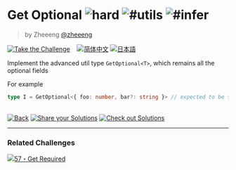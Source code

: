 <!--info-header-start--><h1>Get Optional <img src="https://img.shields.io/badge/-hard-de3d37" alt="hard"/> <img src="https://img.shields.io/badge/-%23utils-999" alt="#utils"/> <img src="https://img.shields.io/badge/-%23infer-999" alt="#infer"/></h1><blockquote><p>by Zheeeng <a href="https://github.com/zheeeng" target="_blank">@zheeeng</a></p></blockquote><p><a href="https://tsch.js.org/59/play" target="_blank"><img src="https://img.shields.io/badge/-Take%20the%20Challenge-3178c6?logo=typescript&logoColor=white" alt="Take the Challenge"/></a> &nbsp;&nbsp;&nbsp;<a href="./README.zh-CN.md" target="_blank"><img src="https://img.shields.io/badge/-%E7%AE%80%E4%BD%93%E4%B8%AD%E6%96%87-gray" alt="简体中文"/></a>  <a href="./README.ja.md" target="_blank"><img src="https://img.shields.io/badge/-%E6%97%A5%E6%9C%AC%E8%AA%9E-gray" alt="日本語"/></a> </p><!--info-header-end-->

Implement the advanced util type `GetOptional<T>`, which remains all the optional fields

For example

```ts
type I = GetOptional<{ foo: number, bar?: string }> // expected to be { bar?: string }
```

<!--info-footer-start--><br><a href="../../README.md" target="_blank"><img src="https://img.shields.io/badge/-Back-grey" alt="Back"/></a> <a href="https://tsch.js.org/59/answer" target="_blank"><img src="https://img.shields.io/badge/-Share%20your%20Solutions-teal" alt="Share your Solutions"/></a> <a href="https://tsch.js.org/59/solutions" target="_blank"><img src="https://img.shields.io/badge/-Check%20out%20Solutions-de5a77?logo=awesome-lists&logoColor=white" alt="Check out Solutions"/></a> <hr><h3>Related Challenges</h3><a href="https://github.com/type-challenges/type-challenges/blob/master/questions/57-hard-get-required/README.md" target="_blank"><img src="https://img.shields.io/badge/-57%E3%83%BBGet%20Required-de3d37" alt="57・Get Required"/></a> <!--info-footer-end-->